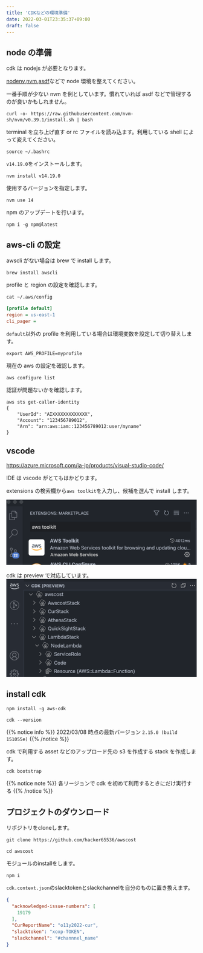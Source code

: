 ```yaml
---
title: 'CDKなどの環境準備'
date: 2022-03-01T23:35:37+09:00
draft: false
---
```


## node の準備

cdk は nodejs が必要となります。

[nodenv](https://github.com/nodenv/nodenv),[nvm](https://github.com/nvm-sh/nvm),[asdf](https://asdf-vm.com/guide/getting-started.html#_5-install-a-version)などで node 環境を整えてください。

一番手順が少ない nvm を例としています。慣れていれば asdf などで管理するのが良いかもしれません。

```
curl -o- https://raw.githubusercontent.com/nvm-sh/nvm/v0.39.1/install.sh | bash
```

terminal を立ち上げ直す or rc ファイルを読み込ます。利用している shell によって変えてください。

```
source ~/.bashrc
```

`v14.19.0`をインストールします。

```
nvm install v14.19.0
```

使用するバージョンを指定します。

```
nvm use 14
```

npm のアップデートを行います。

```
npm i -g npm@latest
```

## aws-cli の設定

awscli がない場合は brew で install します。

```
brew install awscli
```

profile と region の設定を確認します。

```
cat ~/.aws/config
```

```ini
[profile default]
region = us-east-1
cli_pager =
```

`default`以外の profile を利用している場合は環境変数を設定して切り替えします。

```
export AWS_PROFILE=myprofile
```

現在の aws の設定を確認します。

```
aws configure list
```

認証が問題ないかを確認します。

```
aws sts get-caller-identity
{
    "UserId": "AIXXXXXXXXXXXXX",
    "Account": "123456789012",
    "Arn": "arn:aws:iam::123456789012:user/myname"
}
```

## vscode

https://azure.microsoft.com/ja-jp/products/visual-studio-code/

IDE は vscode がとてもはかどります。

extensions の検索欄から`aws toolkit`を入力し、候補を選んで install します。

![vscode extension aws_toolkit](/images/ss_vs_ext_aws_toolkit.png)

cdk は preview で対応しています。
![vscode extension aws_toolkit](/images/ss_vs_ext_aws_toolkit2.png)

## install cdk

```
npm install -g aws-cdk
```

```
cdk --version
```

{{% notice info %}}
2022/03/08 時点の最新バージョン `2.15.0 (build 151055e)`
{{% /notice %}}

cdk で利用する asset などのアップロード先の s3 を作成する stack を作成します。

```
cdk bootstrap
```

{{% notice note %}}
各リージョンで cdk を初めて利用するときにだけ実行する
{{% /notice %}}



## プロジェクトのダウンロード


リポジトリをcloneします。
```
git clone https://github.com/hacker65536/awscost
```

```
cd awscost
```

モジュールのinstallをします。
```
npm i
```


`cdk.context.json`のslacktokenとslackchannelを自分のものに置き換えます。
```json
{
  "acknowledged-issue-numbers": [
    19179
  ],
  "CurReportName": "o11y2022-cur",
  "slacktoken": "xoxp-TOKEN",
  "slackchannel": "#channnel_name"
}
```